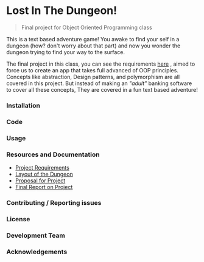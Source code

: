 # Lost In The Dungeon!
> Final project for Object Oriented Programming class

This is a text based adventure game! You awake to find your self in a dungeon (how? don't worry about that part) and now you wonder the dungeon trying to find your way to the surface. 

The final project in this class, you can see the requirements 
[here](Readme%20Files/final_project.pdf)
, aimed to force us to create an app that takes full advanced of OOP principles. Concepts like abstraction, Design patterns, and polymorphism are all covered in this project. But instead of making an *"adult"* banking software to cover all these concepts, They are covered in a fun text based adventure!

### Installation

### Code

### Usage

### Resources and Documentation

- [Project Requirements](Readme%20Files/final_project.pdf)
- [Layout of the Dungeon](Readme%20Files/Dungeon%20Layout.pdf)
- [Proposal for Project](Readme%20Files/Project%20Proposal.md)
- [Final Report on Project](Readme%20Files/Project%20Report.md)

### Contributing / Reporting issues

### License

### Development Team

### Acknowledgements